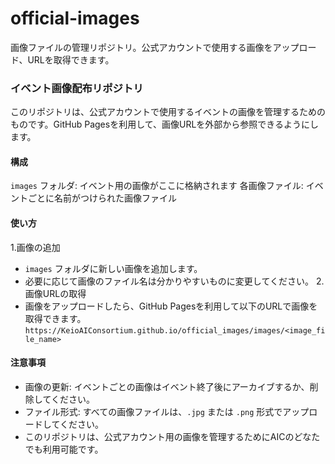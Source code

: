 # official-images
画像ファイルの管理リポジトリ。公式アカウントで使用する画像をアップロード、URLを取得できます。

### イベント画像配布リポジトリ
このリポジトリは、公式アカウントで使用するイベントの画像を管理するためのものです。GitHub Pagesを利用して、画像URLを外部から参照できるようにします。

#### 構成
`images` フォルダ: イベント用の画像がここに格納されます
各画像ファイル: イベントごとに名前がつけられた画像ファイル

#### 使い方
1.画像の追加
- `images` フォルダに新しい画像を追加します。
- 必要に応じて画像のファイル名は分かりやすいものに変更してください。
2.画像URLの取得
- 画像をアップロードしたら、GitHub Pagesを利用して以下のURLで画像を取得できます。
```https://KeioAIConsortium.github.io/official_images/images/<image_file_name>```

#### 注意事項
- 画像の更新: イベントごとの画像はイベント終了後にアーカイブするか、削除してください。
- ファイル形式: すべての画像ファイルは、`.jpg` または `.png` 形式でアップロードしてください。
- このリポジトリは、公式アカウント用の画像を管理するためにAICのどなたでも利用可能です。
